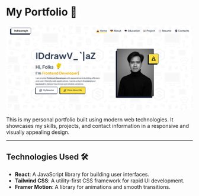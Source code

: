 # My Portfolio 🌟

![Screenshot](public/img-portofolio.png)

This is my personal portfolio built using modern web technologies. It showcases my skills, projects, and contact information in a responsive and visually appealing design.

---

## Technologies Used 🛠️
- **React**: A JavaScript library for building user interfaces.
- **Tailwind CSS**: A utility-first CSS framework for rapid UI development.
- **Framer Motion**: A library for animations and smooth transitions.
